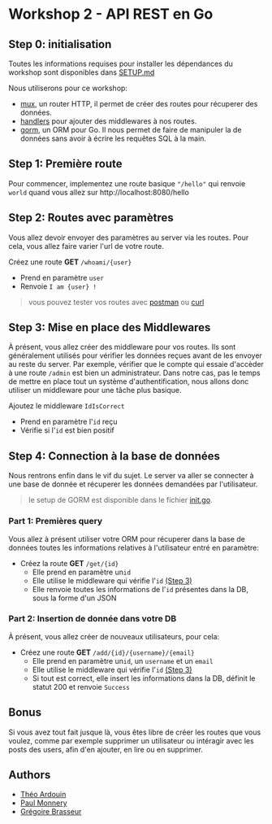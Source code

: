 # Workshop 2 - API REST en Go

## Step 0: initialisation

Toutes les informations requises pour installer les dépendances du workshop sont disponibles dans [SETUP.md](./SETUP.md)

Nous utiliserons pour ce workshop:
- [mux](https://www.gorillatoolkit.org/pkg/mux), un router HTTP, il permet de créer des routes pour récuperer des données.
- [handlers](https://www.gorillatoolkit.org/pkg/handlers) pour ajouter des middlewares à nos routes.
- [gorm](https://gorm.io/docs/), un ORM pour Go. Il nous permet de faire de manipuler la de données sans avoir à écrire les requêtes SQL à la main.

## Step 1: Première route

Pour commencer, implementez une route basique `"/hello"` qui renvoie `world` quand vous allez sur http://localhost:8080/hello

## Step 2: Routes avec paramètres

Vous allez devoir envoyer des paramètres au server via les routes. Pour cela, vous allez faire varier l'url de votre route.

Créez une route **GET** `/whoami/{user}`
- Prend en paramètre `user`
- Renvoie `I am {user} !`


> vous pouvez tester vos routes avec [postman](https://learning.postman.com/docs/postman/launching-postman/introduction/) ou [curl](https://flaviocopes.com/http-curl/)

## Step 3: Mise en place des Middlewares

À présent, vous allez créer des middleware pour vos routes. Ils sont généralement utilisés pour vérifier les données reçues avant de les envoyer au reste du server. Par exemple, vérifier que le compte qui essaie d'accèder à une route `/admin` est bien un administrateur. Dans notre cas, pas le temps de mettre en place tout un système d'authentification, nous allons donc utiliser un middleware pour une tâche plus basique.

Ajoutez le middleware `IdIsCorrect`
- Prend en paramètre l'`id` reçu
- Vérifie si l'`id` est bien positif

## Step 4: Connection à la base de données

Nous rentrons enfin dans le vif du sujet. Le server va aller se connecter à une base de donnée et récuperer les données demandées par l'utilisateur.
> le setup de GORM est disponible dans le fichier [init.go](./src/database/init.go).

### Part 1: Premières query

Vous allez à présent utiliser votre ORM pour récuperer dans la base de données toutes les informations relatives à l'utilisateur entré en paramètre:
- Créez la route **GET** `/get/{id}`
  - Elle prend en paramètre un`id`
  - Elle utilise le middleware qui vérifie l'`id` [(Step 3)](#step-3:-mise-en-place-des-middlewares)
  - Elle renvoie toutes les informations de l'`id` présentes dans la DB, sous la forme d'un JSON

### Part 2: Insertion de donnée dans votre DB

À présent, vous allez créer de nouveaux utilisateurs, pour cela:
- Créez une route **GET** `/add/{id}/{username}/{email}`
  - Elle prend en paramètre un`id`, un `username` et un `email`
  - Elle utilise le middleware qui vérifie l'`id` [(Step 3)](#step-3:-mise-en-place-des-middlewares)
  - Si tout est correct, elle insert les informations dans la DB, définit le statut 200 et renvoie `Success`

## Bonus

Si vous avez tout fait jusque là, vous êtes libre de créer les routes que vous voulez, comme par exemple supprimer un utilisateur ou intéragir avec les posts des users, afin d'en ajouter, en lire ou en supprimer.


## Authors
- [Théo Ardouin](https://github.com/CrystallizedYou/)
- [Paul Monnery](https://github.com/PaulMonnery/)
- [Grégoire Brasseur](https://github.com/lerimeur/)
